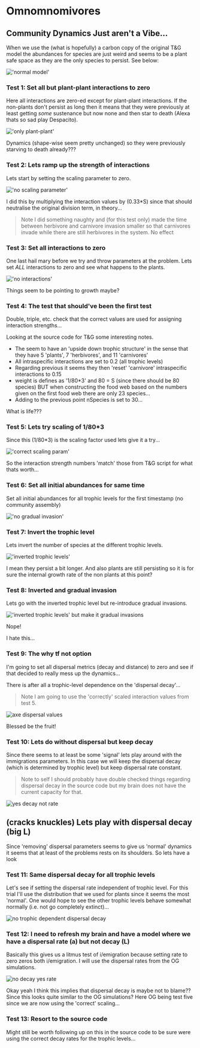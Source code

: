 # Omnomnomivores

## Community Dynamics Just aren't a Vibe...

When we use the (what is hopefully) a carbon copy of the original T&G model the
abundances for species are just weird and seems to be a plant safe space as they
are the only species to persist. See below:

!['normal model'](figures/diagnostics.png)

### Test 1: Set all but plant-plant interactions to zero

Here all interactions are zero-ed except for plant-plant interactions. If the
non-plants don't persist as long then it means that they were previously at
least getting _some_ sustenance but now none and then star to death (Alexa thats
so sad play Despacito).

!['only plant-plant'](figures/diagnostics_only_plant-plant.png)

Dynamics (shape-wise seem pretty unchanged) so they were previously starving to
death already???

### Test 2: Lets ramp up the strength of interactions

Lets start by setting the scaling parameter to zero.

!['no scaling parameter'](figures/diagnostics_no_scaling.png)

I did this by multiplying the interaction values by (0.33*S) since that should
neutralise the original division term, in theory...

> Note I did something naughty and (for this test only) made the time between
> herbivore and carnivore invasion smaller so that carnivores invade while there
> are still herbivores in the system. No effect

### Test 3: Set all interactions to zero

One last hail mary before we try and throw parameters at the problem. Lets set
_ALL_ interactions to zero and see what happens to the plants.

!['no interactions'](figures/diagnostics_no_interactions.png)

Things seem to be pointing to growth maybe?

### Test 4: The test that should've been the first test

Double, triple, etc. check that the correct values are used for assigning
interaction strengths...

Looking at the source code for T&G some interesting notes.

- The seem to have an 'upside down trophic structure' in the sense that they
  have 5 'plants', 7 'herbivores', and 11 'carnivores'
- All intraspecific interactions are set to 0.2 (all trophic levels)
- Regarding previous it seems they then 'reset' 'carnivore' intraspecific
  interactions to 0.15
- weight is defines as '1/80*3' and 80 = S (since there should be 80 species)
  BUT when constructing the food web based on the numbers given on the first
  food web there are only 23 species...  
- Adding to the previous point nSpecies is set to 30...

What is life???

### Test 5: Lets try scaling of 1/80*3

Since this (1/80*3) is the scaling factor used lets give it a try...

!['correct scaling param'](figures/diagnostics_correct_scaling.png)

So the interaction strength numbers 'match' those from T&G script for what thats
worth...

### Test 6: Set all initial abundances for same time

Set all initial abundances for all trophic levels for the first timestamp (no
community assembly)

!['no gradual invasion'](figures/diagnostics_same_init.png)

### Test 7: Invert the trophic level

Lets invert the number of species at the different trophic levels.

!['inverted trophic levels'](figures/diagnostics_inverted_trophic.png)

I mean they persist a bit longer. And also plants are still persisting so it is
for sure the internal growth rate of the non plants at this point?

### Test 8: Inverted and gradual invasion

Lets go with the inverted trophic level but re-introduce gradual invasions.

!['inverted trophic levels' but make it gradual invasions](figures/diagnostics_inverted_gradual.png)

Nope!

I hate this...

### Test 9: The why tf not option

I'm going to set all dispersal metrics (decay and distance) to zero and see if
that decided to really mess up the dynamics...

There is after all a trophic-level dependence on the 'dispersal decay'...

> Note I am going to use the 'correctly' scaled interaction values from test 5.

![axe dispersal values](figures/diagnostics_no_dispersal.png)

Blessed be the fruit!

### Test 10: Lets do without dispersal but keep decay

Since there seems to at least be some 'signal' lets play around with the
immigrations parameters. In this case we will keep the dispersal decay (which is
determined by trophic level) but keep dispersal rate constant.

> Note to self I should probably have double checked things regarding dispersal
> decay in the source code but my brain does not have the current capacity for
> that.

![yes decay not rate](figures/diagnostics_no_dispersal_yes_decay.png)

## (cracks knuckles) Lets play with dispersal decay (big L)

Since 'removing' dispersal parameters seems to give us 'normal' dynamics it
seems that at least of the problems rests on its shoulders. So lets have a look

### Test 11: Same dispersal decay for all trophic levels

Let's see if setting the dispersal rate independent of trophic level. For this
trial I'll use the distribution that we used for plants since it seems the most
'normal'. One would hope to see the other trophic levels behave somewhat
normally (i.e. not go completely extinct)...

![no trophic dependent dispersal decay](figures/diagnostics_no_trophic_dispersal.png)

### Test 12: I need to refresh my brain and have a model where we have a dispersal rate (a) but not decay (L)

Basically this gives us a litmus test of i/emigration because setting rate to
zero zeros both i/emigration. I will use the dispersal rates from the OG
simulations.

![no decay yes rate](figures/diagnostics_yes_rate_no_decay.png)

Okay yeah I think this implies that dispersal decay is maybe not to blame??
Since this looks quite similar to the OG simulations? Here OG being test five
since we are now using the 'correct' scaling...

### Test 13: Resort to the source code

Might still be worth following up on this in the source code to be sure were
using the correct decay rates for the trophic levels...

